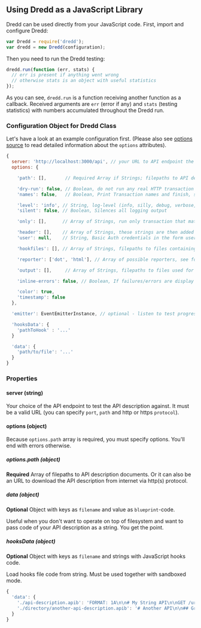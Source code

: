 ## Using Dredd as a JavaScript Library

Dredd can be used directly from your JavaScript code. First, import
and configure Dredd:

```javascript
var Dredd = require('dredd');
var dredd = new Dredd(configuration);
```

Then you need to run the Dredd testing:

```javascript
dredd.run(function (err, stats) {
  // err is present if anything went wrong
  // otherwise stats is an object with useful statistics
});
```

As you can see, `dredd.run` is a function receiving another function as a callback.
Received arguments are `err` (error if any) and `stats` (testing statistics) with
numbers accumulated throughout the Dredd run.


### Configuration Object for Dredd Class

Let's have a look at an example configuration first. (Please also see [options source](https://github.com/apiaryio/dredd/blob/master/src/options.coffee) to read detailed information about the `options` attributes).

```javascript
{
  server: 'http://localhost:3000/api', // your URL to API endpoint the tests will run against
  options: {

    'path': [],       // Required Array if Strings; filepaths to API description documents, can use glob wildcards

    'dry-run': false, // Boolean, do not run any real HTTP transaction
    'names': false,   // Boolean, Print Transaction names and finish, similar to dry-run

    'level': 'info', // String, log-level (info, silly, debug, verbose, ...)
    'silent': false, // Boolean, Silences all logging output

    'only': [],      // Array of Strings, run only transaction that match these names

    'header': [],    // Array of Strings, these strings are then added as headers (key:value) to every transaction
    'user': null,    // String, Basic Auth credentials in the form username:password

    'hookfiles': [], // Array of Strings, filepaths to files containing hooks (can use glob wildcards)

    'reporter': ['dot', 'html'], // Array of possible reporters, see folder src/reporters

    'output': [],     // Array of Strings, filepaths to files used for output of file-based reporters

    'inline-errors': false, // Boolean, If failures/errors are display immediately in Dredd run

    'color': true,
    'timestamp': false
  },

  'emitter': EventEmitterInstance, // optional - listen to test progress, your own instance of EventEmitter

  'hooksData': {
    'pathToHook' : '...'
  }

  'data': {
    'path/to/file': '...'
  }
}
```

### Properties

#### server (string)

Your choice of the API endpoint to test the API description against.
It must be a valid URL (you can specify `port`, `path` and http or https `protocol`).

#### options (object)

Because `options.path` array is required, you must specify options. You'll end
with errors otherwise.

##### options.path (object)

**Required** Array of filepaths to API description documents. Or it can also be an URL to download the API description from internet via http(s) protocol.

##### data (object)

**Optional** Object with keys as `filename` and value as `blueprint`-code.

Useful when you don't want to operate on top of filesystem and want to pass
code of your API description as a string. You get the point.

##### hooksData (object)

**Optional** Object with keys as `filename` and strings with JavaScript hooks code.

Load hooks file code from string. Must be used together with sandboxed mode.

```javascript
{
  'data': {
    './api-description.apib': 'FORMAT: 1A\n\n# My String API\n\nGET /url\n+ Response 200\n\n        Some content',
    './directory/another-api-description.apib': '# Another API\n\n## Group Machines\n\n### Machine [/machine]\n\n#### Read machine [GET]\n\n...'
  }
}
```

